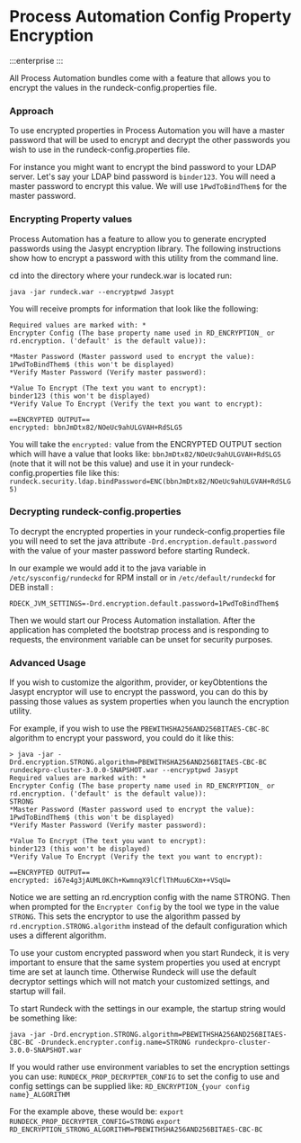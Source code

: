 # Process Automation Config Property Encryption

:::enterprise
:::

All Process Automation bundles come with a feature that allows you to encrypt the values in the rundeck-config.properties file.

### Approach

To use encrypted properties in Process Automation you will have a master password that will be used to encrypt and decrypt the other passwords you wish to use in the rundeck-config.properties file.

For instance you might want to encrypt the bind password to your LDAP server. Let's say your LDAP bind password is `binder123`. You will need a master password to encrypt this value. We will use `1PwdToBindThem$` for the master password.

### Encrypting Property values

Process Automation has a feature to allow you to generate encrypted passwords using the Jasypt encryption library. The following instructions show how to encrypt a password with this utility from the command line.

cd into the directory where your rundeck.war is located
run:

```shell
java -jar rundeck.war --encryptpwd Jasypt

```

You will receive prompts for information that look like the following:

```
Required values are marked with: *
Encrypter Config (The base property name used in RD_ENCRYPTION_ or rd.encryption. ('default' is the default value)):

*Master Password (Master password used to encrypt the value):
1PwdToBindThem$ (this won't be displayed)
*Verify Master Password (Verify master password):

*Value To Encrypt (The text you want to encrypt):
binder123 (this won't be displayed)
*Verify Value To Encrypt (Verify the text you want to encrypt):

==ENCRYPTED OUTPUT==
encrypted: bbnJmDtx82/NOeUc9ahULGVAH+RdSLG5
```

You will take the `encrypted:` value from the ENCRYPTED OUTPUT section which will have a value that looks like: `bbnJmDtx82/NOeUc9ahULGVAH+RdSLG5` (note that it will not be this value) and use it in your rundeck-config.properties file like this:
`rundeck.security.ldap.bindPassword=ENC(bbnJmDtx82/NOeUc9ahULGVAH+RdSLG5)`

### Decrypting rundeck-config.properties

To decrypt the encrypted properties in your rundeck-config.properties file you will need to set the java attribute `-Drd.encryption.default.password` with the value of your master password before starting Rundeck.

In our example we would add it to the java variable in `/etc/sysconfig/rundeckd` for RPM install or in `/etc/default/rundeckd` for DEB install :

```shell
RDECK_JVM_SETTINGS=-Drd.encryption.default.password=1PwdToBindThem$
```

Then we would start our Process Automation installation. After the application has completed the bootstrap process and is responding to requests, the environment variable can be unset for security purposes.

### Advanced Usage

If you wish to customize the algorithm, provider, or keyObtentions the Jasypt encryptor will use to encrypt the password, you can do this by passing those
values as system properties when you launch the encryption utility.

For example, if you wish to use the `PBEWITHSHA256AND256BITAES-CBC-BC` algorithm to encrypt your password, you could do it like this:

```shell
> java -jar -Drd.encryption.STRONG.algorithm=PBEWITHSHA256AND256BITAES-CBC-BC rundeckpro-cluster-3.0.0-SNAPSHOT.war --encryptpwd Jasypt
Required values are marked with: *
Encrypter Config (The base property name used in RD_ENCRYPTION_ or rd.encryption. ('default' is the default value)):
STRONG
*Master Password (Master password used to encrypt the value):
1PwdToBindThem$ (this won't be displayed)
*Verify Master Password (Verify master password):

*Value To Encrypt (The text you want to encrypt):
binder123 (this won't be displayed)
*Verify Value To Encrypt (Verify the text you want to encrypt):

==ENCRYPTED OUTPUT==
encrypted: i67e4g3jAUML0KCh+KwmnqX9lCflThMuu6CXm++VSqU=
```

Notice we are setting an rd.encryption config with the name STRONG. Then when prompted for the `Encrypter Config` by the tool we type in the value `STRONG`.
This sets the encryptor to use the algorithm passed by `rd.encryption.STRONG.algorithm` instead of the default configuration which uses a different algorithm.

To use your custom encrypted password when you start Rundeck, it is very important to ensure that the same system properties you used at encrypt time
are set at launch time. Otherwise Rundeck will use the default decryptor settings which will not match your customized settings, and startup will fail.

To start Rundeck with the settings in our example, the startup string would be something like:

```shell
java -jar -Drd.encryption.STRONG.algorithm=PBEWITHSHA256AND256BITAES-CBC-BC -Drundeck.encrypter.config.name=STRONG rundeckpro-cluster-3.0.0-SNAPSHOT.war
```

If you would rather use environment variables to set the encryption settings you can use:
`RUNDECK_PROP_DECRYPTER_CONFIG` to set the config to use
and config settings can be supplied like:
`RD_ENCRYPTION_{your config name}_ALGORITHM`

For the example above, these would be:
`export RUNDECK_PROP_DECRYPTER_CONFIG=STRONG`
`export RD_ENCRYPTION_STRONG_ALGORITHM=PBEWITHSHA256AND256BITAES-CBC-BC`
